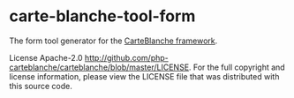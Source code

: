 carte-blanche-tool-form
=======================

The form tool generator for the [CarteBlanche framework](http://github.com/php-carteblanche/carteblanche).

License Apache-2.0 <http://github.com/php-carteblanche/carteblanche/blob/master/LICENSE>.
For the full copyright and license information, please view the LICENSE
file that was distributed with this source code.
